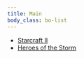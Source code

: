 ```yaml
---
title: Main
body_class: bo-list
---
```


- [ Starcraft II ]( sc2/index.html )
- [ Heroes of the Storm ]( hots/index.html )
